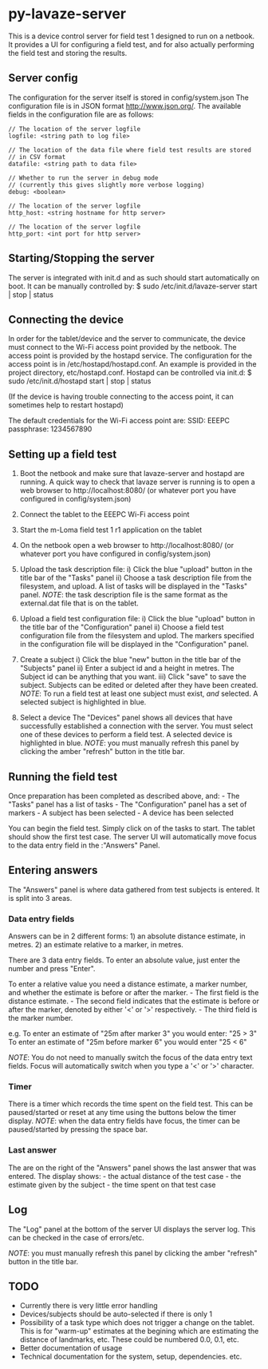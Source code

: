 py-lavaze-server
==============================================================================

This is a device control server for field test 1 designed to run on a netbook.
It provides a UI for configuring a field test, and for also actually performing
the field test and storing the results.


Server config
------------------------------------------------------------------------------
The configuration for the server itself is stored in config/system.json
The configuration file is in JSON format <http://www.json.org/>.
The available fields in the configuration file are as follows:

    // The location of the server logfile
    logfile: <string path to log file>

    // The location of the data file where field test results are stored
    // in CSV format
    datafile: <string path to data file>

    // Whether to run the server in debug mode
    // (currently this gives slightly more verbose logging)
    debug: <boolean>

    // The location of the server logfile
    http_host: <string hostname for http server>

    // The location of the server logfile
    http_port: <int port for http server>


Starting/Stopping the server
------------------------------------------------------------------------------
The server is integrated with init.d and as such should start automatically on
boot. It can be manually controlled by:
    $ sudo /etc/init.d/lavaze-server start | stop | status


Connecting the device
------------------------------------------------------------------------------
In order for the tablet/device and the server to communicate, the device must
connect to the Wi-Fi access point provided by the netbook. The access point is 
provided by the hostapd service. The configuration for the access point is in
/etc/hostapd/hostapd.conf. An example is provided in the project directory,
etc/hostapd.conf.
Hostapd can be controlled via init.d:
    $ sudo /etc/init.d/hostapd start | stop | status

(If the device is having trouble connecting to the access point, it can sometimes
help to restart hostapd)

The default credentials for the Wi-Fi access point are:
    SSID: EEEPC
    passphrase: 1234567890


Setting up a field test
------------------------------------------------------------------------------
1) Boot the netbook and make sure that lavaze-server and hostapd are running.
A quick way to check that lavaze server is running is to open a web browser to
http://localhost:8080/ (or whatever port you have configured in config/system.json)

2) Connect the tablet to the EEEPC Wi-Fi access point

3) Start the m-Loma field test 1 r1 application on the tablet

4) On the netbook open a web browser to http://localhost:8080/ (or whatever port you have configured in config/system.json)

5) Upload the task description file:
    i) Click the blue "upload" button in the title bar of the "Tasks" panel
    ii) Choose a task description file from the filesystem, and upload.
   A list of tasks will be displayed in the "Tasks" panel.
   *NOTE*: the task description file is the same format as the external.dat file
   that is on the tablet.

6) Upload a field test configuration file:
    i) Click the blue "upload" button in the title bar of the "Configuration" panel
    ii) Choose a field test configuration file from the filesystem and uplod.
   The markers specified in the configuration file will be displayed in the
   "Configuration" panel.

7) Create a subject
    i) Click the blue "new" button in the title bar of the "Subjects" panel
    ii) Enter a subject id and a height in metres. The Subject id can be anything
        that you want.
    iii) Click "save" to save the subject.
   Subjects can be edited or deleted after they have been created.
   *NOTE*: To run a field test at least one subject must exist, *and* selected. A selected
   subject is highlighted in blue.

8) Select a device
   The "Devices" panel shows all devices that have successfully established a connection
   with the server. You must select one of these devices to perform a field test. A
   selected device is highlighted in blue.
   *NOTE*: you must manually refresh this panel by clicking the amber "refresh" button
   in the title bar.


Running the field test
------------------------------------------------------------------------------
Once preparation has been completed as described above, and:
    - The "Tasks" panel has a list of tasks
    - The "Configuration" panel has a set of markers
    - A subject has been selected
    - A device has been selected

You can begin the field test. Simply click on of the tasks to start.
The tablet should show the first test case. The server UI will automatically move focus
to the data entry field in the :"Answers" Panel.


Entering answers
------------------------------------------------------------------------------
The "Answers" panel is where data gathered from test subjects is entered.
It is split into 3 areas.

### Data entry fields
Answers can be in 2 different forms:
    1) an absolute distance estimate, in metres.
    2) an estimate relative to a marker, in metres.

There are 3 data entry fields.
To enter an absolute value, just enter the number
and press "Enter".

To enter a relative value you need a distance estimate, a marker number,
and whether the estimate is before or after the marker.
    - The first field is the distance estimate.
    - The second field indicates that the estimate is before or after the marker,
      denoted by either '<' or '>' respectively.
    - The third field is the marker number.

e.g. To enter an estimate of "25m after marker 3" you would enter: "25 > 3"
     To enter an estimate of "25m before marker 6" you would enter "25 < 6"

*NOTE*: You do not need to manually switch the focus of the data entry text fields.
Focus will automatically switch when you type a '<' or '>' character.

### Timer
There is a timer which records the time spent on the field test.
This can be paused/started or reset at any time using the buttons below the timer display.
*NOTE*: when the data entry fields have focus, the timer can be paused/started by
pressing the space bar.

### Last answer
The are on the right of the "Answers" panel shows the last answer that was entered.
The display shows:
    - the actual distance of the test case
    - the estimate given by the subject
    - the time spent on that test case


Log
------------------------------------------------------------------------------
The "Log" panel at the bottom of the server UI displays the server log. This can be
checked in the case of errors/etc.

*NOTE*: you must manually refresh this panel by clicking the amber "refresh" button
in the title bar.


TODO
------------------------------------------------------------------------------
- Currently there is very little error handling
- Devices/subjects should be auto-selected if there is only 1
- Possibility of a task type which does not trigger a change on the tablet. This
  is for "warm-up" estimates at the begining which are estimating the distance of
  landmarks, etc. These could be numbered 0.0, 0.1, etc.
- Better documentation of usage
- Technical documentation for the system, setup, dependencies. etc.



